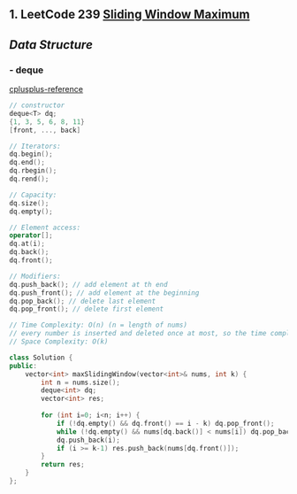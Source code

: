 ## 1. LeetCode 239 [Sliding Window Maximum](https://leetcode.com/problems/sliding-window-maximum/)

## *Data Structure*

### - deque

[cplusplus-reference](http://www.cplusplus.com/reference/deque/deque/?kw=deque)

```c++
// constructor
deque<T> dq;
{1, 3, 5, 6, 8, 11}
[front, ..., back]

// Iterators:
dq.begin();
dq.end();
dq.rbegin();
dq.rend();

// Capacity:
dq.size();
dq.empty();

// Element access:
operator[];
dq.at(i);
dq.back();
dq.front();

// Modifiers:
dq.push_back(); // add element at th end
dq.push_front(); // add element at the beginning
dq.pop_back(); // delete last element
dq.pop_front(); // delete first element

```



```c++
// Time Complexity: O(n) (n = length of nums)
// every number is inserted and deleted once at most, so the time complexity is O(2n)=>O(n)
// Space Complexity: O(k)

class Solution {
public:
    vector<int> maxSlidingWindow(vector<int>& nums, int k) {
        int n = nums.size();
        deque<int> dq;
        vector<int> res;
        
        for (int i=0; i<n; i++) {
            if (!dq.empty() && dq.front() == i - k) dq.pop_front();
            while (!dq.empty() && nums[dq.back()] < nums[i]) dq.pop_back();
            dq.push_back(i);
            if (i >= k-1) res.push_back(nums[dq.front()]);
        }
        return res;
    }
};
```

